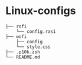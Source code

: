 # Linux-configs

```
├── rofi
    └── config.rasi
├── wofi
    ├── config
    └── style.css
├── .p10k.zsh
└── README.md
```
